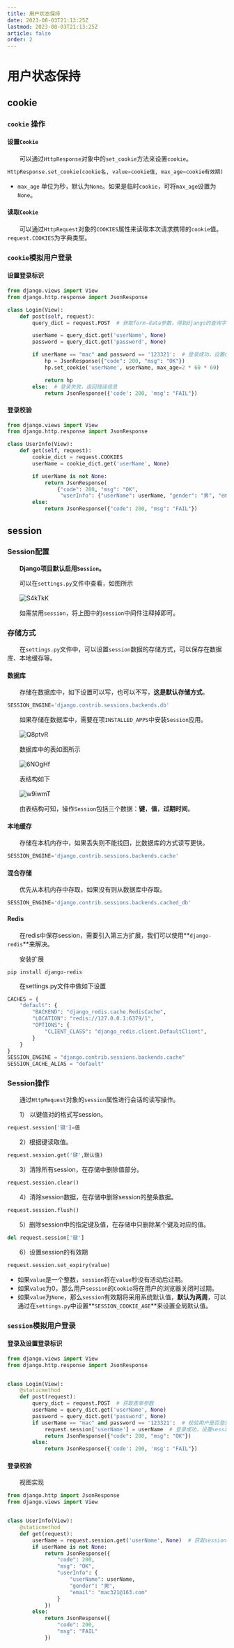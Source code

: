 ```yaml
---
title: 用户状态保持
date: 2023-08-03T21:13:25Z
lastmod: 2023-08-03T21:13:25Z
article: false
order: 2
---
```


# 用户状态保持

## cookie

### `cookie` 操作

#### 设置`Cookie`

　　可以通过`HttpResponse`对象中的`set_cookie`方法来设置`cookie`。

```python
HttpResponse.set_cookie(cookie名, value=cookie值, max_age=cookie有效期)
```

- `max_age` 单位为秒，默认为`None`。如果是临时`cookie`，可将`max_age`设置为`None`。

#### 读取`Cookie`

　　可以通过`HttpRequest`对象的`COOKIES`属性来读取本次请求携带的`cookie`值。`request.COOKIES`为字典类型。

### `cookie`模拟用户登录

#### 设置登录标识

```python
from django.views import View
from django.http.response import JsonResponse

class Login(View):
    def post(self, request):
        query_dict = request.POST  # 获取form-data参数，得到django的查询字典

        userName = query_dict.get('userName', None)
        password = query_dict.get('password', None)

        if userName == "mac" and password == '123321':  # 登录成功，设置cookie标识，过期时间为2小时
            hp = JsonResponse({"code": 200, "msg": "OK"})
            hp.set_cookie('userName', userName, max_age=2 * 60 * 60)

            return hp
        else:  # 登录失败，返回错误信息
            return JsonResponse({'code': 200, 'msg': "FAIL"})

```

#### 登录校验

```python
from django.views import View
from django.http.response import JsonResponse

class UserInfo(View):
    def get(self, request):
        cookie_dict = request.COOKIES
        userName = cookie_dict.get('userName', None)

        if userName is not None:
            return JsonResponse(
                {"code": 200, "msg": "OK",
                 "userInfo": {"userName": userName, "gender": "男", "email": "mac321@163.com"}})
        else:
            return JsonResponse({"code": 200, "msg": "FAIL"})

`````

## session

### Session配置

　　**Django项目默认启用**​**`Session`**​**。**

　　可以在`settings.py`文件中查看，如图所示

　　![S4kTkK](assets/net-img-S4kTkK-20230803211951-9o9mny6.png)

　　如需禁用`session`，将上图中的`session`中间件注释掉即可。

### 存储方式

　　在`settings.py`文件中，可以设置`session`数据的存储方式，可以保存在数据库、本地缓存等。

#### 数据库

　　存储在数据库中，如下设置可以写，也可以不写，**这是默认存储方式**。

```python
SESSION_ENGINE='django.contrib.sessions.backends.db'
```

　　如果存储在数据库中，需要在项`INSTALLED_APPS`中安装`Session`应用。

　　![Q8ptvR](assets/net-img-Q8ptvR-20230803211951-7j1cddn.png)

　　数据库中的表如图所示

　　![6NOgHf](assets/net-img-6NOgHf-20230803211951-5vr2442.png)

　　表结构如下

　　![w9iwmT](assets/net-img-w9iwmT-20230803211951-l3at3zq.png)

　　由表结构可知，操作`Session`包括三个数据：**键**，**值**，**过期时间**。

#### 本地缓存

　　存储在本机内存中，如果丢失则不能找回，比数据库的方式读写更快。

```python
SESSION_ENGINE='django.contrib.sessions.backends.cache'
```

#### 混合存储

　　优先从本机内存中存取，如果没有则从数据库中存取。

```python
SESSION_ENGINE='django.contrib.sessions.backends.cached_db'
```

#### Redis

　　在redis中保存session，需要引入第三方扩展，我们可以使用**`django-redis`**来解决。

　　安装扩展

```shell
pip install django-redis
```

　　在settings.py文件中做如下设置

```python
CACHES = {
    "default": {
        "BACKEND": "django_redis.cache.RedisCache",
        "LOCATION": "redis://127.0.0.1:6379/1",
        "OPTIONS": {
            "CLIENT_CLASS": "django_redis.client.DefaultClient",
        }
    }
}
SESSION_ENGINE = "django.contrib.sessions.backends.cache"
SESSION_CACHE_ALIAS = "default"
```

### Session操作

　　通过`HttpRequest`对象的`session`属性进行会话的读写操作。

　　1） 以键值对的格式写session。

```python
request.session['键']=值
```

　　2）根据键读取值。

```python
request.session.get('键',默认值)
```

　　3）清除所有session，在存储中删除值部分。

```python
request.session.clear()
```

　　4）清除session数据，在存储中删除session的整条数据。

```python
request.session.flush()
```

　　5）删除session中的指定键及值，在存储中只删除某个键及对应的值。

```python
del request.session['键']
```

　　6）设置session的有效期

```python
request.session.set_expiry(value)
```

- 如果`value`是一个整数，`session`将在`value`秒没有活动后过期。
- 如果`value`为0，那么用户`session`的`Cookie`将在用户的浏览器关闭时过期。
- 如果`value`为`None`，那么`session`有效期将采用系统默认值，**默认为两周**，可以通过在`settings.py`中设置**`SESSION_COOKIE_AGE`**来设置全局默认值。

### `session`模拟用户登录

#### 登录及设置登录标识

```python
from django.views import View
from django.http.response import JsonResponse


class Login(View):
    @staticmethod
    def post(request):
        query_dict = request.POST  # 获取表单参数        
        userName = query_dict.get('userName', None)
        password = query_dict.get('password', None)
        if userName == "mac" and password == '123321':  # 校验用户是否登录成功            
            request.session['userName'] = userName  # 登录成功，设置session            
            return JsonResponse({"code": 200, "msg": "OK"})
        else:
            return JsonResponse({'code': 200, 'msg': "FAIL"})
```

#### 登录校验

　　视图实现

```python
from django.http import JsonResponse
from django.views import View


class UserInfo(View):
    @staticmethod
    def get(request):
        userName = request.session.get('userName', None)  # 获取session，判断用户是否已经登录        
        if userName is not None:
            return JsonResponse({
                "code": 200,
                "msg": "OK",
                "userInfo": {
                    "userName": userName,
                    "gender": "男",
                    "email": "mac321@163.com"
                }
            })
        else:
            return JsonResponse({
                "code": 200,
                "msg": "FAIL"
            })
```
